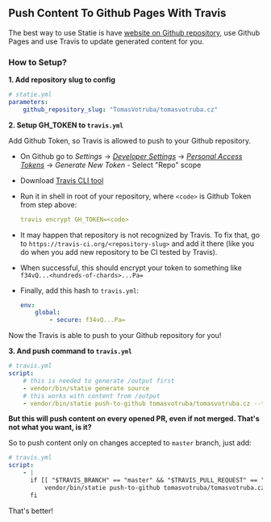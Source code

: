## Push Content To Github Pages With Travis

The best way to use Statie is have [website on Github repository](https://github.com/TomasVotruba/tomasvotruba.cz), use Github Pages and use Travis to update generated content for you.

### How to Setup?

**1. Add repository slug to config**

```yaml
# statie.yml
parameters:
    github_repository_slug: "TomasVotruba/tomasvotruba.cz"
```

**2. Setup GH_TOKEN to `travis.yml`**

Add Github Token, so Travis is allowed to push to your Github repository.

- On Github go to *Settings* → *[Developer Settings](https://github.com/settings/developers)* → *[Personal Access Tokens](https://github.com/settings/tokens)* → *Generate New Token* - Select "Repo" scope

- Download [Travis CLI tool](https://github.com/travis-ci/travis.rb#installation)

- Run it in shell in root of your repository, where `<code>` is Github Token from step above:

    ```yaml
    travis encrypt GH_TOKEN=<code>
    ```

- It may happen that repository is not recognized by Travis. To fix that, go to `https://travis-ci.org/<repository-slug>`
    and add it there (like you do when you add new repository to be CI tested by Travis).

- When successful, this should encrypt your token to something like `f34vQ...<hundreds-of-chards>...Pa=`

- Finally, add this hash to `travis.yml`:

    ```yml
    env:
        global:
            - secure: f34vQ...Pa=
    ```

Now the Travis is able to push to your Github repository for you!


**3. And push command to `travis.yml`**

```yaml
# travis.yml
script:
    # this is needed to generate /output first
    - vendor/bin/statie generate source
    # this works with content from /output
    - vendor/bin/statie push-to-github tomasvotruba/tomasvotruba.cz --token=${GH_TOKEN}
```

**But this will push content on every opened PR, even if not merged. That's not what you want, is it?**

So to push content only on changes accepted to `master` branch, just add:

```yaml
# travis.yml
script:
    - |
      if [[ "$TRAVIS_BRANCH" == "master" && "$TRAVIS_PULL_REQUEST" == "false" ]]; then
          vendor/bin/statie push-to-github tomasvotruba/tomasvotruba.cz --token=${GH_TOKEN}
      fi
```

That's better!